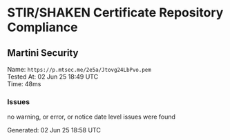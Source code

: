 # STIR/SHAKEN Certificate Repository Compliance

## Martini Security

Name: `https://p.mtsec.me/2e5a/Jtovg24LbPvo.pem`\
Tested At: 02 Jun 25 18:49 UTC\
Time: 48ms

### Issues

no warning, or error, or notice date level issues were found

Generated: 02 Jun 25 18:58 UTC